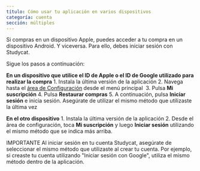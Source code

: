 ```yaml
---
título: Cómo usar tu aplicación en varios dispositivos
categoría: cuenta
sección: múltiples
---
```

Si compras en un dispositivo Apple, puedes acceder a tu compra en un dispositivo Android. Y viceversa. Para ello, debes iniciar sesión con Studycat.

Sigue los pasos a continuación:

**En un dispositivo que utilice el ID de Apple o el ID de Google utilizado para realizar la compra** 
1\. Instala la última versión de la aplicación 
2\. Navega hasta el [área de Configuración](https://help.Studycat.com/hc/en-us/articles/34518228622105) desde el menú principal  
3\. Pulsa **Mi suscripción** 
4\. Pulsa **Restaurar compras** 
5\. A continuación, pulsa **Iniciar sesión** e inicia sesión. Asegúrate de utilizar el mismo método que utilizaste la última vez

**En el otro dispositivo** 
1\. Instala la última versión de la aplicación 
2\. Desde el área de configuración, toca **Mi suscripción** y luego **Iniciar sesión** utilizando el mismo método que se indica más arriba. 

IMPORTANTE 
Al iniciar sesión en tu cuenta Studycat, asegúrate de seleccionar el mismo método que utilizaste al crear tu cuenta. Por ejemplo, si creaste tu cuenta utilizando "Iniciar sesión con Google", utiliza el mismo método dentro de la aplicación.